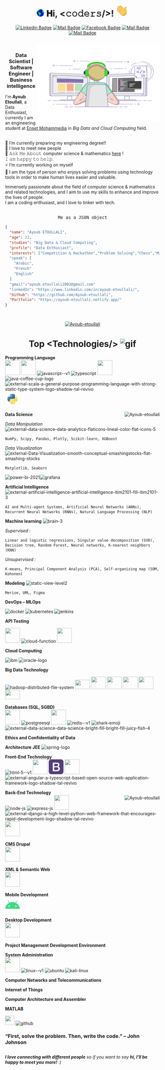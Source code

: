 <h1 align="center">
  <img src="GIF/Earth.gif" width="24px">
  𝐇i, &lt;𝚌𝚘𝚍𝚎𝚛𝚜/&gt;!
  <img src="GIF/Hi.gif" width="40px" />
</h1>

<div align='center'>
  
  [![Linkedin Badge](https://img.shields.io/badge/-ayoub.etoullali-0e76a8?style=flat&labelColor=0e76a8&logo=linkedin&logoColor=white)](https://www.linkedin.com/in/ayoub-etoullali/) [![Mail Badge](https://img.shields.io/badge/-ayoub.etoullali-C70000?style=flat&labelColor=C70000&logo=gmail&logoColor=white)](https://ayoub.etoullali2002@gmail.com)
  [![Facebook Badge](https://img.shields.io/badge/-ayoub.etoullali-001890?style=flat&labelColor=001890&logo=facebook&logoColor=white)](https://www.facebook.com/ayoub.etou) [![Mail Badge](https://img.shields.io/badge/-@ayoub.etoullali-e84393?style=flat&labelColor=e84393&logo=instagram&logoColor=white)](https://www.instagram.com/ayoub_etoullali) [![Mail Badge](https://img.shields.io/badge/-ayoub.etoullali-408CE2?style=flat&labelColor=408CE2&logo=twitter&logoColor=white)](https://twitter.com/AEtoullali)
</div> <br>

<img align="right" height="250" width="400" alt="GIF" src="GIF/code1.gif"/>

<h3 align="center"> Data Scientist | Software Engineer | Business intelligence  </h3>
  
I'm<strong> Ayoub Etoullali</strong>, a Data Enthusiast, currently I am an engineering student at <a href="https://www.enset-media.ac.ma/">Enset Mohammedia</a> in <em>Big Data and Cloud Computing</em> field. 

  <br>🔭 I’m currently preparing my engineering degree!! <br>
  👯 I love to meet new people <br>
  💬 𝙰𝚜𝚔 𝙼𝚎 𝙰𝚋𝚘𝚞𝚝 computer science & mathematics [here](https://www.linkedin.com/in/ayoub-etoullali/) ! <br>
      𝙸 𝚊𝚖 𝚑𝚊𝚙𝚙𝚢 𝚝𝚘 𝚑𝚎𝚕𝚙. <br>
  ⚡ I’m currently working on myself <br>
  👯 I am the type of person who enjoys solving problems using technology tools in order to make human lives easier and valuable.
  
  Immensely passionate about the field of computer science & mathematics and related technologies, and I aim to use my skills to enhance and improve the lives of people.<br/>
  I am a coding enthusiast, and I love to tinker with tech.
  <!-- I believe in the power of knowledge sharing and exchanging, this why I am contributing to this amazing community. -->

  <br>
    
  <div align='center'> <kbd>Me as a JSON object</kbd> </div>
  
```json
{
  "name": "Ayoub ETOULLALI",
  "age": 22,
  "studies": "Big Data & Cloud Computing",
  "profile": "Data Enthusiast",
  "interests": ["Competition & Hackathon","Problem Solving","Chess","Mind Game","Design"]
  "speak": [
    "Arabic",
    "French"
    "English"
  ]
  "gmail":"ayoub.etoullali2002@gmail.com"
  "linkedIn": "https://www.linkedin.com/in/ayoub-etoullali/",
  "Github": "https://github.com/Ayoub-etoullali",
  "Portfolio": "https://ayoub-etoullali.netlify.app/"
}
```

  <br/>
  
  <!--
  
  <img align="left" src="https://github-readme-stats.vercel.app/api/top-langs?username=Ayoub-etoullali&show_icons=true&locale=en&layout=compact&theme=vision-friendly-dark" alt="Ayoub-etoullali" /> | <img align="center" src="https://github-readme-stats.vercel.app/api?username=Ayoub-etoullali&show_icons=true&locale=en" alt="Ayoub-etoullali" /> |
  |---|---|

<img align="center" src="https://github-readme-stats.vercel.app/api?username=ayoub-etoullali" alt="Ayoub-etoullali" /> | <img align="center" src="https://github-readme-stats.vercel.app/api/top-langs/?username=ayoub-etoullali" alt="Ayoub-etoullali" /> | <img align="center" src="https://github-readme-streak-stats.herokuapp.com/?user=ayoub-etoullali" alt="ayoub-etoullali" /> |   
  |---|---|---|
  -->

  <p align="center"> 
    <a href="https://github.com/ryo-ma/github-profile-trophy">
      <img src="https://github-profile-trophy.vercel.app/?username=Ayoub-etoullali&theme=flat" alt="Ayoub-etoullali" />
    </a> 
  </p>
  
  <h1 align="center">
  Top &lt;Technologies/&gt;
  <img src="https://i.gifer.com/origin/a9/a9176696b8740c402d84b55374ea0107_w200.gif" alt="gif" height="30" width="30"/>
  </h1>

    
  **Programming Language**  
    <img height="48" width="48" src="https://cms-informatic.com/wp-content/uploads/2020/01/logo-langage-C-300x300.png">
    <img height="48" width="48" src="https://www.naveedashfaq.me/img/c++.png">
    <img width="48" height="48" src="https://img.icons8.com/color/48/javascript--v1.png" alt="javascript--v1"/>
    <img width="48" height="48" src="https://img.icons8.com/color/48/typescript.png" alt="typescript"/>
    <img height="48" width="48" src="https://upload.wikimedia.org/wikipedia/commons/thumb/2/27/PHP-logo.svg/800px-PHP-logo.svg.png">
    <img width="48" height="48" src="https://img.icons8.com/color/48/java-coffee-cup-logo.png" alt="java-coffee-cup-logo"/>
    <img width="48" height="48" src="https://img.icons8.com/external-tal-revivo-shadow-tal-revivo/24/external-scala-a-general-purpose-programming-language-with-strong-static-type-system-logo-shadow-tal-revivo.png" alt="external-scala-a-general-purpose-programming-language-with-strong-static-type-system-logo-shadow-tal-revivo"/>
    <img height="48" width="48" src="https://raw.githubusercontent.com/github/explore/80688e429a7d4ef2fca1e82350fe8e3517d3494d/topics/python/python.png">
    <!-- 
    <img height="30" width="30" src="https://raw.githubusercontent.com/github/explore/80688e429a7d4ef2fca1e82350fe8e3517d3494d/topics/jupyter-notebook/jupyter-notebook.png">
    <img height="30" width="30" src="https://smartgraphe.com/wp-content/uploads/2017/02/java_ee.jpg"> 
     -->
    
  <img align='right' src="https://github-readme-stats.vercel.app/api/top-langs/?username=Ayoub-etoullali&layout=compact&theme=vision-friendly-dark" alt="Ayoub-etoullali" />

  **Data Science**
  
  *Data Manipulation* <img width="30" height="30" src="https://img.icons8.com/external-flaticons-lineal-color-flat-icons/64/external-data-science-data-analytics-flaticons-lineal-color-flat-icons-5.png" alt="external-data-science-data-analytics-flaticons-lineal-color-flat-icons-5"/>
    
    NumPy, Scipy, Pandas, Plotly, Scikit-learn, XGBoost
    
  *Data Visualization* <img width="30" height="30" src="https://img.icons8.com/external-smashingstocks-flat-smashing-stocks/66/external-Data-Visualization-smooth-conceptual-smashingstocks-flat-smashing-stocks.png" alt="external-Data-Visualization-smooth-conceptual-smashingstocks-flat-smashing-stocks"/>

    Matplotlib, Seaborn
    
  <img width="48" height="48" src="https://img.icons8.com/fluency/48/power-bi-2021.png" alt="power-bi-2021"/><img width="48" height="48" src="https://img.icons8.com/fluency/48/grafana.png" alt="grafana"/>
  
  **Artificial Intelligence** <img width="30" height="30" src="https://img.icons8.com/external-itim2101-fill-itim2101/64/228BE6/external-artificial-intelligence-artificial-intelligence-itim2101-fill-itim2101-3.png" alt="external-artificial-intelligence-artificial-intelligence-itim2101-fill-itim2101-3"/>
    
    AI and Multi-agent Systems, Artificial Neural Networks (ANNs), Recurrent Neural Networks (RNNs), Natural Language Processing (NLP)
  
  **Machine learning** <img width="30" height="30" src="https://img.icons8.com/cotton/64/brain-3.png" alt="brain-3"/>
  
  *Supervised :*
                      
    Linear and logistic regressions, Singular value decomposition (SVD), Decision tree, Random Forest, Neural networks, K-nearest neighbors (KNN)
  
  *Unsupervised :* 
  
    K-means, Principal Component Analysis (PCA), Self-organizing map (SOM, Kohonen)
  
  **Modeling** <img width="30" height="30" src="https://img.icons8.com/stickers/100/static-view-level2.png" alt="static-view-level2"/>

    Merise, UML, Figma

  **DevOps – MLOps**
  
  <img width="48" height="48" src="https://img.icons8.com/color/48/docker.png" alt="docker"/>
  <img width="48" height="48" src="https://img.icons8.com/color/48/kubernetes.png" alt="kubernetes"/>
  <img width="48" height="48" src="https://img.icons8.com/color/48/jenkins.png" alt="jenkins"/>
  
  **API Testing**
  
  <img width="48" height="48" src="https://www.svgrepo.com/show/354202/postman-icon.svg"/>
  <img width="48" height="48" src="https://img.icons8.com/color/48/000000/cloud-function.png" alt="cloud-function"/>
  <img width="48" height="48" src="https://cdn.worldvectorlogo.com/logos/fastapi.svg"/>
  
  **Cloud Computing**
    
  <img width="48" height="48" src="https://img.icons8.com/color/48/ibm.png" alt="ibm"/>
  <img width="48" height="48" src="https://img.icons8.com/color/48/oracle-logo.png" alt="oracle-logo"/>
  
  **Big Data Technology**
    
  <img width="48" height="48" src="https://img.icons8.com/color/48/hadoop-distributed-file-system.png" alt="hadoop-distributed-file-system"/>
  <img width="48" height="30" src="https://cdn.analyticsvidhya.com/wp-content/uploads/2020/10/mapreduce.png"/>
  <img width="48" height="40" src="https://i.postimg.cc/0QKWnzD2/spark-logo.png"/>
  <img width="48" height="40" src="https://miro.medium.com/v2/resize:fit:960/0*-CIkZ-H9zspjt1HB.jpg"/>
  <img width="48" height="40" src="https://upload.wikimedia.org/wikipedia/commons/thumb/b/bb/Apache_Hive_logo.svg/2276px-Apache_Hive_logo.svg.png"/>
  <img width="48" height="40" src="https://substackcdn.com/image/fetch/f_auto,q_auto:good,fl_progressive:steep/https%3A%2F%2Fbucketeer-e05bbc84-baa3-437e-9518-adb32be77984.s3.amazonaws.com%2Fpublic%2Fimages%2F5d14a70d-1448-44c2-ae6b-df860e657392_700x1080.png"/>
  <img width="48" height="30" src="https://miro.medium.com/v2/resize:fit:603/0*IMPTG6_iKbQVPVA5.png"/>
 
  **Databases (SQL, SGBD)**  
    <img height="48" width="48" src="https://kinsta.com/wp-content/uploads/2019/04/mysql-logo-1.svg">
    <img width="48" height="48" src="https://img.icons8.com/color/48/postgreesql.png" alt="postgreesql"/>
    <img height="48" width="48" src="https://res.cloudinary.com/crunchbase-production/image/upload/c_lpad,f_auto,q_auto:eco,dpr_1/erkxwhl1gd48xfhe2yld">
    <img width="48" height="48" src="https://img.icons8.com/color/48/redis--v1.png" alt="redis--v1"/>
    <img width="48" height="48" src="https://img.icons8.com/emoji/48/shark-emoji.png" alt="shark-emoji"/>
    <img width="48" height="48" src="https://img.icons8.com/external-bright-fill-juicy-fish/42/external-data-science-data-science-bright-fill-bright-fill-juicy-fish-4.png" alt="external-data-science-data-science-bright-fill-bright-fill-juicy-fish-4"/>

  **Ethics and Confidentiality of Data**

  **Architecture JEE**
    <img width="48" height="48" src="https://img.icons8.com/color/48/spring-logo.png" alt="spring-logo"/>
    
  **Front-End Technology**   
    <img width="48" height="48" src="https://img.icons8.com/color/48/html-5--v1.png" alt="html-5--v1"/>
    <img height="48" width="48" src="https://grafikart.fr/uploads/icons/css.svg">
    <img height="48" width="48" src="https://raw.githubusercontent.com/github/explore/80688e429a7d4ef2fca1e82350fe8e3517d3494d/topics/bootstrap/bootstrap.png">
    <img height="48" width="48" src="https://avatars.githubusercontent.com/u/70142?s=280&v=4">
    <img width="48" height="48" src="https://img.icons8.com/external-tal-revivo-shadow-tal-revivo/24/external-angular-a-typescript-based-open-source-web-application-framework-logo-shadow-tal-revivo.png" alt="external-angular-a-typescript-based-open-source-web-application-framework-logo-shadow-tal-revivo"/>
    
  **Back-End Technology**  
    <img align='right' src="https://github-readme-stats.vercel.app/api?username=Ayoub-etoullali&show_icons=true&locale=en&layout=compact&theme=vision-friendly-dark" alt="Ayoub-etoullali" />
    <img width="48" height="48" src="https://img.icons8.com/fluency/48/node-js.png" alt="node-js"/>
    <img width="48" height="48" src="https://img.icons8.com/office/40/express-js.png" alt="express-js"/>
    <img height="48" width="48" src="https://avatars.githubusercontent.com/u/17219288?s=280&v=4">
    <img width="48" height="48" src="https://img.icons8.com/external-tal-revivo-shadow-tal-revivo/24/external-django-a-high-level-python-web-framework-that-encourages-rapid-development-logo-shadow-tal-revivo.png" alt="external-django-a-high-level-python-web-framework-that-encourages-rapid-development-logo-shadow-tal-revivo"/>
    <img height="48" width="48" src="https://upload.wikimedia.org/wikipedia/commons/0/05/Apache_kafka.svg">

   **CMS Drupal**  
    <img height="48" width="48" src="https://drupalize.me/sites/default/files/page_images/wordmark2_blue_rgb.png">
    
  **XML & Semantic Web**  
    <img height="48" width="48" src="https://www.ggctools.com/assets/image/img/xml1.png">
  
  **Mobile Development**  
    <img height="48" width="48" src="https://raw.githubusercontent.com/github/explore/80688e429a7d4ef2fca1e82350fe8e3517d3494d/topics/android/android.png">

  **Desktop Development**  
    <img height="48" width="48" src="https://i0.wp.com/gluonhq.com/wp-content/uploads/2015/09/javafx_logo1.jpg?fit=404%2C375&ssl=1">

  **Project Management**
  **Development Environment**
  
  **System Administration**  
    <img height="48" width="48" src="https://upload.wikimedia.org/wikipedia/commons/thumb/5/5f/Windows_logo_-_2012.svg/1024px-Windows_logo_-_2012.svg.png">
  <img width="48" height="48" src="https://img.icons8.com/color/48/linux--v1.png" alt="linux--v1"/>
  <img width="48" height="48" src="https://img.icons8.com/color/48/ubuntu.png" alt="ubuntu"/>
  <img width="48" height="48" src="https://img.icons8.com/plasticine/100/kali-linux.png" alt="kali-linux"/>
  <br>

  **Computer Networks and Telecommunications**
  
  **Internet of Things**
  
  **Computer Architecture and Assembler**
  
  **MATLAB**

<img height="30" width="30" src="https://upload.wikimedia.org/wikipedia/commons/thumb/3/3f/Git_icon.svg/1024px-Git_icon.svg.png">
<img width="30" height="30" src="https://img.icons8.com/bubbles/50/github.png" alt="github"/>
  
  <br>

### “First, solve the problem. Then, write the code.” – John Johnson

##
  <em><b>I love connecting with different people</b> so if you want to say <b>hi, I'll be happy to meet you more!</b> :)</em>
